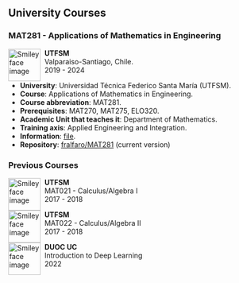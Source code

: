 ## University Courses

### MAT281 - Applications of Mathematics in Engineering

<p>
<img src="../../images/teaching/usm.png" alt="Smiley face image"
style="float:left; width:65px; height:65px;">
<span style="vertical-align:bottom">
&nbsp <strong> UTFSM</strong> <br>
&nbsp Valparaiso-Santiago, Chile. <br>
&nbsp 2019 - 2024
</span>
</p>


- **University**: Universidad Técnica Federico Santa María (UTFSM).
- **Course**: Applications of Mathematics in Engineering.
- **Course abbreviation**: MAT281.
- **Prerequisites**: MAT270, MAT275, ELO320.
- **Academic Unit that teaches it**: Department of Mathematics.
- **Training axis**: Applied Engineering and Integration.
- **Information**: [file](https://github.com/fralfaro/portfolio/blob/main/docs/files/teaching/mat281.pdf).
- **Repository**:  [fralfaro/MAT281](https://github.com/fralfaro/MAT281) (current version)


### Previous Courses

<p>
<img src="../../images/teaching/usm.png" alt="Smiley face image"
style="float:left; width:65px; height:65px;">
<span style="vertical-align:bottom">
&nbsp <strong> UTFSM </strong> <br>
&nbsp MAT021 - Calculus/Algebra I <br>
&nbsp 2017 - 2018
</span>
</p>

<p>
<img src="../../images/teaching/usm.png" alt="Smiley face image"
style="float:left; width:65px; height:65px;">
<span style="vertical-align:bottom">
&nbsp <strong> UTFSM</strong> <br>
&nbsp MAT022 - Calculus/Algebra II <br>
&nbsp 2017 - 2018
</span>
</p>

<p>
<img src="../../images/teaching/puc.png" alt="Smiley face image"
style="float:left; width:65px; height:65px;">
<span style="vertical-align:bottom">
&nbsp <strong> DUOC UC </strong> <br>
&nbsp Introduction to Deep Learning <br>
&nbsp 2022
</span>
</p>



